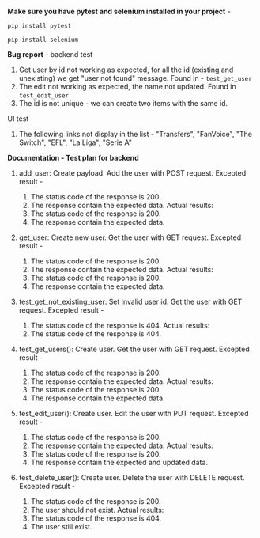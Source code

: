 **Make sure you have pytest and selenium installed in your project** -

`pip install pytest`

`pip install selenium`

**Bug report** -
backend test

1. Get user by id not working as expected, for all the id (existing and unexisting) we get "user not found" message. Found in - `test_get_user` 
2. The edit not working as expected, the name not updated. Found in `test_edit_user`
3. The id is not unique - we can create two items with the same id.

UI test

1. The following links not display in the list -
   "Transfers", "FanVoice", "The Switch", "EFL", "La Liga", "Serie A"


**Documentation - Test plan for backend**
1. add_user:
    Create payload.
    Add the user with POST request.
    Excepted result -
    1. The status code of the response is 200.
    2. The response contain the expected data.
    Actual results:
    1. The status code of the response is 200.
    2. The response contain the expected data.


2. get_user:
   Create new user.
   Get the user with GET request.
   Excepted result -
    1. The status code of the response is 200.
    2. The response contain the expected data.
    Actual results:
    1. The status code of the response is 200.
    2. The response contain the expected data.

3. test_get_not_existing_user:
   Set invalid user id.
   Get the user with GET request.
   Excepted result -
    1. The status code of the response is 404.
    Actual results:
    1. The status code of the response is 404.

4. test_get_users():
    Create user.
    Get the user with GET request.
   Excepted result -
    1. The status code of the response is 200.
    2. The response contain the expected data.
    Actual results:
    1. The status code of the response is 200.
    2. The response contain the expected data.


5. test_edit_user():
   Create user.
   Edit the user with PUT request.
   Excepted result -
    1. The status code of the response is 200.
    2. The response contain the expected data.
       Actual results:
    1. The status code of the response is 200.
    2. The response contain the expected and updated data.



6. test_delete_user():
   Create user.
   Delete the user with DELETE request.
   Excepted result -
    1. The status code of the response is 200.
    2. The user should not exist.
       Actual results:
    1. The status code of the response is 404.
    2. The user still exist.
   


